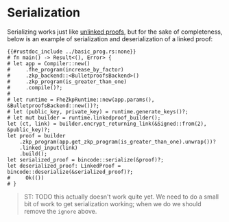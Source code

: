 # Serialization

Serializing works just like [unlinked proofs](/zkp/runtime/serialization.md),
but for the sake of completeness, below is an example of serialization and
deserialization of a linked proof:

```rust,no_run,ignore
{{#rustdoc_include ../basic_prog.rs:none}}
# fn main() -> Result<(), Error> {
# let app = Compiler::new()
#     .fhe_program(increase_by_factor)
#     .zkp_backend::<BulletproofsBackend>()
#     .zkp_program(is_greater_than_one)
#     .compile()?;
# 
# let runtime = FheZkpRuntime::new(app.params(), &BulletproofsBackend::new())?;
# let (public_key, private_key) = runtime.generate_keys()?;
# let mut builder = runtime.linkedproof_builder();
let (ct, link) = builder.encrypt_returning_link(&Signed::from(2), &public_key)?;
let proof = builder
    .zkp_program(app.get_zkp_program(is_greater_than_one).unwrap())?
    .linked_input(link)
    .build();
let serialized_proof = bincode::serialize(&proof)?;
let deserialized_proof: LinkedProof = bincode::deserialize(&serialized_proof)?;
#     Ok(())
# }
```

> ST: TODO this actually doesn't work quite yet. We need to do a small bit of work to get serialization working; when we do we should remove the `ignore` above. 
